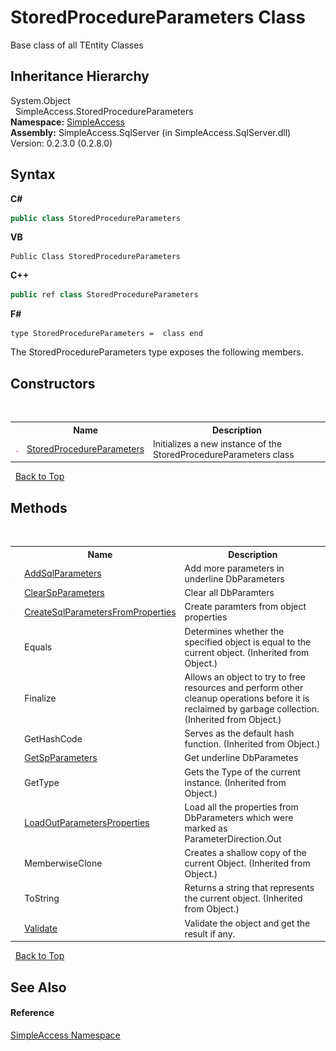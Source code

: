 # StoredProcedureParameters Class
 

Base class of all TEntity Classes


## Inheritance Hierarchy
System.Object<br />&nbsp;&nbsp;SimpleAccess.StoredProcedureParameters<br />
**Namespace:**&nbsp;<a href="N_SimpleAccess">SimpleAccess</a><br />**Assembly:**&nbsp;SimpleAccess.SqlServer (in SimpleAccess.SqlServer.dll) Version: 0.2.3.0 (0.2.8.0)

## Syntax

**C#**<br />
``` C#
public class StoredProcedureParameters
```

**VB**<br />
``` VB
Public Class StoredProcedureParameters
```

**C++**<br />
``` C++
public ref class StoredProcedureParameters
```

**F#**<br />
``` F#
type StoredProcedureParameters =  class end
```

The StoredProcedureParameters type exposes the following members.


## Constructors
&nbsp;<table><tr><th></th><th>Name</th><th>Description</th></tr><tr><td>![Public method](media/pubmethod.gif "Public method")</td><td><a href="M_SimpleAccess_StoredProcedureParameters__ctor">StoredProcedureParameters</a></td><td>
Initializes a new instance of the StoredProcedureParameters class</td></tr></table>&nbsp;
<a href="#storedprocedureparameters-class">Back to Top</a>

## Methods
&nbsp;<table><tr><th></th><th>Name</th><th>Description</th></tr><tr><td>![Public method](media/pubmethod.gif "Public method")</td><td><a href="M_SimpleAccess_StoredProcedureParameters_AddSqlParameters">AddSqlParameters</a></td><td>
Add more parameters in underline DbParameters</td></tr><tr><td>![Public method](media/pubmethod.gif "Public method")</td><td><a href="M_SimpleAccess_StoredProcedureParameters_ClearSpParameters">ClearSpParameters</a></td><td>
Clear all DbParamters</td></tr><tr><td>![Public method](media/pubmethod.gif "Public method")</td><td><a href="M_SimpleAccess_StoredProcedureParameters_CreateSqlParametersFromProperties">CreateSqlParametersFromProperties</a></td><td>
Create paramters from object properties</td></tr><tr><td>![Public method](media/pubmethod.gif "Public method")</td><td>Equals</td><td>
Determines whether the specified object is equal to the current object.
 (Inherited from Object.)</td></tr><tr><td>![Protected method](media/protmethod.gif "Protected method")</td><td>Finalize</td><td>
Allows an object to try to free resources and perform other cleanup operations before it is reclaimed by garbage collection.
 (Inherited from Object.)</td></tr><tr><td>![Public method](media/pubmethod.gif "Public method")</td><td>GetHashCode</td><td>
Serves as the default hash function.
 (Inherited from Object.)</td></tr><tr><td>![Public method](media/pubmethod.gif "Public method")</td><td><a href="M_SimpleAccess_StoredProcedureParameters_GetSpParameters">GetSpParameters</a></td><td>
Get underline DbParametes</td></tr><tr><td>![Public method](media/pubmethod.gif "Public method")</td><td>GetType</td><td>
Gets the Type of the current instance.
 (Inherited from Object.)</td></tr><tr><td>![Public method](media/pubmethod.gif "Public method")</td><td><a href="M_SimpleAccess_StoredProcedureParameters_LoadOutParametersProperties">LoadOutParametersProperties</a></td><td>
Load all the properties from DbParameters which were marked as ParameterDirection.Out</td></tr><tr><td>![Protected method](media/protmethod.gif "Protected method")</td><td>MemberwiseClone</td><td>
Creates a shallow copy of the current Object.
 (Inherited from Object.)</td></tr><tr><td>![Public method](media/pubmethod.gif "Public method")</td><td>ToString</td><td>
Returns a string that represents the current object.
 (Inherited from Object.)</td></tr><tr><td>![Public method](media/pubmethod.gif "Public method")</td><td><a href="M_SimpleAccess_StoredProcedureParameters_Validate">Validate</a></td><td>
Validate the object and get the result if any.</td></tr></table>&nbsp;
<a href="#storedprocedureparameters-class">Back to Top</a>

## See Also


#### Reference
<a href="N_SimpleAccess">SimpleAccess Namespace</a><br />